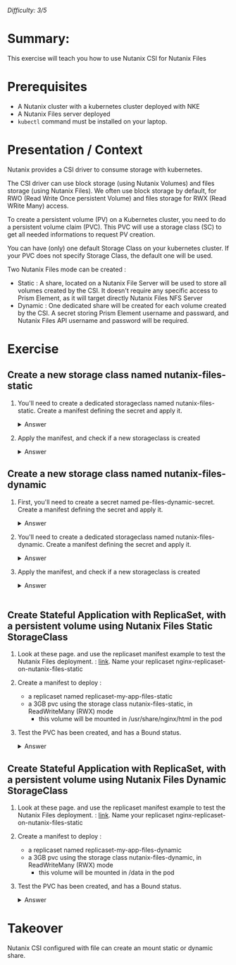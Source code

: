 _Difficulty: 3/5_

# Summary:

This exercise will teach you how to use Nutanix CSI for Nutanix Files

# Prerequisites

- A Nutanix cluster with a kubernetes cluster deployed with NKE
- A Nutanix Files server deployed
- `kubectl` command must be installed on your laptop.

# Presentation / Context

Nutanix provides a CSI driver to consume storage with kubernetes.

The CSI driver can use block storage (using Nutanix Volumes) and files storage (using Nutanix Files). We often use block storage by default, for RWO (Read Write Once persistent Volume) and files storage for RWX (Read WRite Many) access.

To create a persistent volume (PV) on a Kubernetes cluster, you need to do a persistent volume claim (PVC). This PVC will use a storage class (SC) to get all needed informations to request PV creation.

You can have (only) one default Storage Class on your kubernetes cluster. If your PVC does not specify Storage Class, the default one will be used.

Two Nutanix Files mode can be created :

- Static : A share, located on a Nutanix File Server will be used to store all volumes created by the CSI. It doesn't require any specific access to Prism Element, as it will target directly Nutanix Files NFS Server
- Dynamic : One dedicated share will be created for each volume created by the CSI. A secret storing Prism Element username and passward, and Nutanix Files API username and password will be required.

# Exercise

## Create a new storage class named nutanix-files-static

1. You'll need to create a dedicated storageclass named nutanix-files-static. Create a manifest defining the secret and apply it.
   <details>
   <summary>Answer</summary>

   > 1. Create a manifest to deploy :
   >    ```yaml
   >    ---
   >    kind: StorageClass
   >    apiVersion: storage.k8s.io/v1
   >    metadata:
   >      name: nutanix-files-static
   >      annotations:
   >        storageclass.kubernetes.io/is-default-class: "false"
   >    provisioner: csi.nutanix.com
   >    parameters:
   >      nfsServer: <your file server>
   >      nfsPath: /<your share name>
   >      storageType: NutanixFiles
   >    reclaimPolicy: Delete or Retain
   >    volumeBindingMode: Immediate
   >    ```

2. Apply the manifest, and check if a new storageclass is created
   <details>
   <summary>Answer</summary>
    
   > 1. Launch command `kubectl apply -f <your manifest file>`
   > 1. Then launch command `kubectl get storageclass`<br>You shloud have this output :
   >    ```
   >    NAME                             PROVISIONER       RECLAIMPOLICY   VOLUMEBINDINGMODE   ALLOWVOLUMEEXPANSION   AGE
   >    default-storageclass (default)   csi.nutanix.com   Delete          Immediate           true                   6d
   >    nutanix-files-static             csi.nutanix.com   Delete          Immediate           false                  2m6s
   >    ```

## Create a new storage class named nutanix-files-dynamic

1. First, you'll need to create a secret named pe-files-dynamic-secret. Create a manifest defining the secret and apply it.
   <details>
   <summary>Answer</summary>

   > 1. Create a manifest to deploy :
   >    ```yaml
   >    ---
   >    apiVersion: v1
   >    kind: Secret
   >    metadata:
   >      name: pe-files-dynamic-secret
   >      namespace: kube-system
   >    stringData:
   >      # Provide Nutanix Prism Element credentials which is a default UI credential separated by colon in "key:".
   >      # Provide Nutanix File Server credentials which is a REST API user created on File server UI separated by colon in "files-key:".
   >      key: "<PE IP or FQDN>:9440:<PE username>:<PE password>"
   >      files-key: "<your-file-server>:<file-server rest api user>:<fileserver rest api password>"
   >    ```

2. You'll need to create a dedicated storageclass named nutanix-files-dynamic. Create a manifest defining the secret and apply it.
   <details>
   <summary>Answer</summary>

   > 1. Create a manifest to deploy :
   >    ```yaml
   >    ---
   >    apiVersion: storage.k8s.io/v1
   >    kind: StorageClass
   >    metadata:
   >      name: nutanix-files-dynamic
   >    parameters:
   >      csi.storage.k8s.io/node-publish-secret-name: pe-files-dynamic-secret
   >      csi.storage.k8s.io/node-publish-secret-namespace: kube-system
   >      csi.storage.k8s.io/controller-expand-secret-name: pe-files-dynamic-secret
   >      csi.storage.k8s.io/controller-expand-secret-namespace: kube-system
   >      csi.storage.k8s.io/provisioner-secret-name: pe-files-dynamic-secret
   >      csi.storage.k8s.io/provisioner-secret-namespace: kube-system
   >      storageType: NutanixFiles
   >      squashType: root-squash
   >      nfsServerName: <your file server>
   >      dynamicProv: ENABLED
   >    provisioner: csi.nutanix.com
   >    reclaimPolicy: Delete
   >    volumeBindingMode: Immediate
   >    allowVolumeExpansion: true
   >    ```

3. Apply the manifest, and check if a new storageclass is created
   <details>
   <summary>Answer</summary>
    
   > 1. Launch command `kubectl apply -f <your manifest file>`
   > 1. Then launch command `kubectl get storageclass`<br>You shloud have this output :
   >    ```
   >    NAME                             PROVISIONER       RECLAIMPOLICY   VOLUMEBINDINGMODE   ALLOWVOLUMEEXPANSION   AGE
   >    default-storageclass (default)   csi.nutanix.com   Delete          Immediate           true                   6d
   >    nutanix-files-dynamic            csi.nutanix.com   Delete          Immediate           true                   2s
   >    nutanix-files-static             csi.nutanix.com   Delete          Immediate           false                  3m3s
   >    ```

   </details><br>

## Create Stateful Application with ReplicaSet, with a persistent volume using Nutanix Files Static StorageClass

1. Look at these page. and use the replicaset manifest example to test the Nutanix Files deployment. : [link](https://portal.nutanix.com/page/documents/details?targetId=CSI-Volume-Driver-v2_6:csi-csi-plugin-deploy-pvc-files-replicaset-t.html). Name your replicaset nginx-replicaset-on-nutanix-files-static
1. Create a manifest to deploy :

   - a replicaset named replicaset-my-app-files-static
   - a 3GB pvc using the storage class nutanix-files-static, in ReadWriteMany (RWX) mode
     - this volume will be mounted in /usr/share/nginx/html in the pod

1. Test the PVC has been created, and has a Bound status.
   <details>
   <summary>Answer</summary>

   > 1. Create a manifest to deploy :
   >    ```yaml
   >    ---
   >    apiVersion: v1
   >    kind: PersistentVolumeClaim
   >    metadata:
   >      name: pvc-my-app-files-static
   >      labels:
   >        app: my-app-files-static
   >    spec:
   >      storageClassName: nutanix-files-static
   >      accessModes:
   >        - ReadWriteMany
   >      resources:
   >        requests:
   >          storage: 3Gi
   >    ---
   >    apiVersion: apps/v1
   >    kind: ReplicaSet
   >    metadata:
   >      name: replicaset-my-app-files-static
   >      labels:
   >        app: my-app-files-static
   >    spec:
   >      replicas: 5
   >      selector:
   >        matchLabels:
   >          app: my-app-files-static
   >      template:
   >        metadata:
   >          labels:
   >            app: my-app-files-static
   >        spec:
   >          volumes:
   >            - name: pv-my-app-files-static
   >              persistentVolumeClaim:
   >                claimName: pvc-my-app-files-static
   >          containers:
   >            - name: my-app-files-static
   >              image: gautierleblanc/nke-labs:latest
   >              ports:
   >                - containerPort: 80
   >                  name: "http-server"
   >              volumeMounts:
   >                - mountPath: "/data"
   >                  name: pv-my-app-files-static
   >    ```
   > 2. Launch command `kubectl apply -f <your manifest file>`
   > 3. Test the PVC is in bound mode `kubectl get pvc`
   >    ```
   >    NAME                       STATUS   VOLUME                                     CAPACITY   ACCESS MODES   STORAGECLASS           AGE
   >    pvc-my-app-files-static    Bound    pvc-75a2b351-81a6-4fc7-a24c-a44e03fe8607   3Gi        RWX            nutanix-files-static   6m30s
   >    ```

## Create Stateful Application with ReplicaSet, with a persistent volume using Nutanix Files Dynamic StorageClass

1. Look at these page. and use the replicaset manifest example to test the Nutanix Files deployment. : [link](https://portal.nutanix.com/page/documents/details?targetId=CSI-Volume-Driver-v2_6:csi-csi-plugin-deploy-pvc-files-replicaset-t.html). Name your replicaset nginx-replicaset-on-nutanix-files-static
1. Create a manifest to deploy :

   - a replicaset named replicaset-my-app-files-dynamic
   - a 3GB pvc using the storage class nutanix-files-dynamic, in ReadWriteMany (RWX) mode
     - this volume will be mounted in /data in the pod

1. Test the PVC has been created, and has a Bound status.
   <details>
   <summary>Answer</summary>

   > 1. Create a manifest to deploy :
   >    ```yaml
   >    ---
   >    apiVersion: v1
   >    kind: PersistentVolumeClaim
   >    metadata:
   >      name: pvc-my-app-files-dynamic
   >      labels:
   >        app: my-app-files-dynamic
   >    spec:
   >      storageClassName: nutanix-files-dynamic
   >      accessModes:
   >        - ReadWriteMany
   >      resources:
   >        requests:
   >          storage: 3Gi
   >    ---
   >    apiVersion: apps/v1
   >    kind: ReplicaSet
   >    metadata:
   >      name: my-app-files-dynamic-replicaset-on-nutanix-files-dynamic
   >      labels:
   >        app: my-app-files-dynamic
   >    spec:
   >      replicas: 5
   >      selector:
   >        matchLabels:
   >          app: my-app-files-dynamic
   >      template:
   >        metadata:
   >          labels:
   >            app: my-app-files-dynamic
   >        spec:
   >          volumes:
   >            - name: pv-my-app-files-dynamic
   >              persistentVolumeClaim:
   >                claimName: pvc-my-app-files-dynamic
   >          containers:
   >            - name: my-app-files-dynamic
   >              image: gautierleblanc/nke-labs:latest
   >              ports:
   >                - containerPort: 80
   >                  name: "http-server"
   >              volumeMounts:
   >                - mountPath: "/data"
   >                  name: pv-my-app-files-dynamic
   >    ```
   > 2. Launch command `kubectl apply -f <your manifest file>`
   > 3. Test the PVC is in bound mode `kubectl get pvc`
   >    ```
   >    NAME                        STATUS   VOLUME                                     CAPACITY   ACCESS MODES   STORAGECLASS            AGE
   >    pvc-my-app-files-dynamic    Bound    pvc-ec98ee67-5454-4a7f-b9ab-2e0d92f40d89   3Gi        RWX            nutanix-files-dynamic   44s
   >    pvc-my-app-files-static     Bound    pvc-75a2b351-81a6-4fc7-a24c-a44e03fe8607   3Gi        RWX            nutanix-files-static    13m
   >    ```
   > 4. Under the Prism Central interface, the task list should show a couple of export task that as been triggered by the Nutanix CSI Files, when using Dynamic Provisionning mode.
   > 5. In the main menu, select `Files` / `File Server`/ Click on the configured file server`<br>![Image 1](images/1.png?raw=true)
   > 6. On the `Shares` Tab, you should see a newly created share named `pvc-...`<br>![Image 2](images/2.png?raw=true)

# Takeover

Nutanix CSI configured with file can create an mount static or dynamic share.
